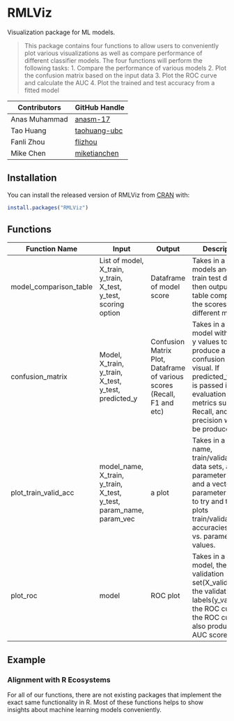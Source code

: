
<!-- README.md is generated from README.Rmd. Please edit that file -->

# RMLViz

<!-- badges: start -->

<!-- badges: end -->

Visualization package for ML models.

> This package contains four functions to allow users to conveniently
> plot various visualizations as well as compare performance of
> different classifier models. The four functions will perform the
> following tasks: 1. Compare the performance of various models 2. Plot
> the confusion matrix based on the input data 3. Plot the ROC curve and
> calculate the AUC 4. Plot the trained and test accuracy from a fitted
> model

| Contributors  | GitHub Handle                                   |
| ------------- | ----------------------------------------------- |
| Anas Muhammad | [anasm-17](https://github.com/anasm-17)         |
| Tao Huang     | [taohuang-ubc](https://github.com/taohuang-ubc) |
| Fanli Zhou    | [flizhou](https://github.com/flizhou)           |
| Mike Chen     | [miketianchen](https://github.com/miketianchen) |

## Installation

You can install the released version of RMLViz from
[CRAN](https://CRAN.R-project.org)
with:

``` r
install.packages("RMLViz")
```

## Functions

| Function Name            | Input                                                                      | Output                                                                  | Description                                                                                                                                                                                                  |
| ------------------------ | -------------------------------------------------------------------------- | ----------------------------------------------------------------------- | ------------------------------------------------------------------------------------------------------------------------------------------------------------------------------------------------------------ |
| model\_comparison\_table | List of model, X\_train, y\_train, X\_test, y\_test, scoring option        | Dataframe of model score                                                | Takes in a list of models and the train test data then outputs a table comparing the scores for different models.                                                                                            |
| confusion\_matrix        | Model, X\_train, y\_train, X\_test, y\_test, predicted\_y                  | Confusion Matrix Plot, Dataframe of various scores (Recall, F1 and etc) | Takes in a trained model with X and y values to produce a confusion matrix visual. If predicted\_y array is passed in, other evaluation scoring metrics such as Recall, and precision will also be produced. |
| plot\_train\_valid\_acc  | model\_name, X\_train, y\_train, X\_test, y\_test, param\_name, param\_vec | a plot                                                                  | Takes in a model name, train/validation data sets, a parameter name and a vector of parameter values to try and then plots train/validation accuracies vs. parameter values.                                 |
| plot\_roc                | model                                                                      | ROC plot                                                                | Takes in a fitted model, the validation set(X\_valid) and the validation set labels(y\_valid),plot the ROC curve, the ROC curve also produces AUC score                                                      |

## Example

### Alignment with R Ecosystems

For all of our functions, there are not existing packages that implement the exact same functionality in R. Most of these functions helps to show insights about machine learning models conveniently.

